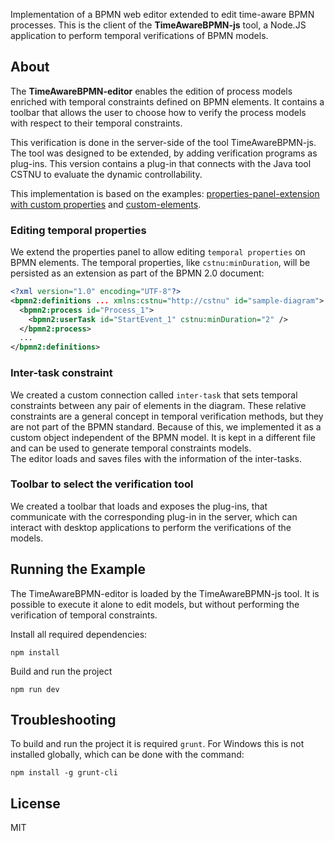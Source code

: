 <!-- # TimeAwareBPMN-editor -->

Implementation of a BPMN web editor extended to edit
time-aware BPMN processes. This is the client of the **TimeAwareBPMN-js** tool, a Node.JS application to perform temporal verifications of BPMN models.

## About

The **TimeAwareBPMN-editor** enables the edition of process models enriched with temporal constraints defined on BPMN elements. It contains a toolbar that allows the user to choose how to verify the process models with respect to their temporal constraints. 

This verification is done in the server-side of the tool TimeAwareBPMN-js. 
The tool was designed to be extended, by adding verification programs as plug-ins.
This version contains a plug-in that connects with the Java tool CSTNU to evaluate the dynamic controllability. 

This implementation is based on the examples: [properties-panel-extension with custom properties](https://github.com/bpmn-io/bpmn-js-examples/tree/master/properties-panel-extension) and [custom-elements](https://github.com/bpmn-io/bpmn-js-examples/tree/master/custom-elements).

### Editing temporal properties 

We extend the properties panel to allow editing `temporal properties` on BPMN elements. 
The temporal properties, like `cstnu:minDuration`, will be persisted as an extension as part of the BPMN 2.0 document:

```xml
<?xml version="1.0" encoding="UTF-8"?>
<bpmn2:definitions ... xmlns:cstnu="http://cstnu" id="sample-diagram">
  <bpmn2:process id="Process_1">
    <bpmn2:userTask id="StartEvent_1" cstnu:minDuration="2" />
  </bpmn2:process>
  ...
</bpmn2:definitions>
```

### Inter-task constraint

We created a custom connection called `inter-task` that sets temporal constraints between any pair of elements in the diagram. These relative constraints are a general concept in temporal verification methods, but they are not part of the BPMN standard. Because of this, we implemented it as a custom object independent of the BPMN model. It is kept in a different file and can be used to generate temporal constraints models.  
The editor loads and saves files with the information of the inter-tasks.

### Toolbar to select the verification tool

We created a toolbar that loads and exposes the plug-ins, that communicate with the corresponding plug-in in the server, which can interact with desktop applications to perform the verifications of the models. 

## Running the Example

The TimeAwareBPMN-editor is loaded by the TimeAwareBPMN-js tool. It is possible to execute it alone to edit models, but without performing the verification of temporal constraints. 

Install all required dependencies:

```
npm install
```

Build and run the project

```
npm run dev
```

## Troubleshooting

To build and run the project it is required `grunt`. For Windows this is not installed globally, which can be done with the command: 
```
npm install -g grunt-cli
```

## License

MIT
